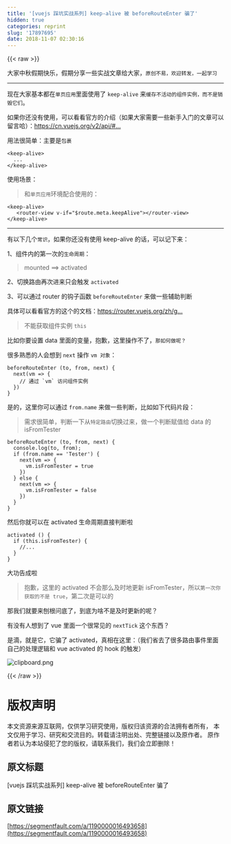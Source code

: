 ```yaml
---
title: '[vuejs 踩坑实战系列] keep-alive 被 beforeRouteEnter 骗了'
hidden: true
categories: reprint
slug: '17897695'
date: 2018-11-07 02:30:16
---
```


{{< raw >}}
<p>&#x5927;&#x5BB6;&#x4E2D;&#x79CB;&#x5047;&#x671F;&#x5FEB;&#x4E50;&#xFF0C;&#x5047;&#x671F;&#x5206;&#x4EAB;&#x4E00;&#x4E9B;&#x5B9E;&#x6218;&#x6587;&#x7AE0;&#x7ED9;&#x5927;&#x5BB6;&#xFF0C;<code>&#x539F;&#x521B;&#x4E0D;&#x6613;&#xFF0C;&#x6B22;&#x8FCE;&#x8F6C;&#x53D1;&#xFF0C;&#x4E00;&#x8D77;&#x5B66;&#x4E60;</code></p><hr><p>&#x73B0;&#x5728;&#x5927;&#x5BB6;&#x57FA;&#x672C;&#x90FD;&#x5728;<code>&#x5355;&#x9875;&#x5E94;&#x7528;</code>&#x91CC;&#x9762;&#x4F7F;&#x7528;&#x4E86; <code>keep-alive</code> &#x6765;<code>&#x7F13;&#x5B58;&#x4E0D;&#x6D3B;&#x52A8;&#x7684;&#x7EC4;&#x4EF6;&#x5B9E;&#x4F8B;&#xFF0C;&#x800C;&#x4E0D;&#x662F;&#x9500;&#x6BC1;&#x5B83;&#x4EEC;</code>&#x3002;</p><p>&#x5982;&#x679C;&#x4F60;&#x8FD8;&#x6CA1;&#x6709;&#x4F7F;&#x7528;&#xFF0C;&#x53EF;&#x4EE5;&#x770B;&#x770B;&#x5B98;&#x65B9;&#x7684;&#x4ECB;&#x7ECD;&#xFF08;&#x5982;&#x679C;&#x5927;&#x5BB6;&#x9700;&#x8981;&#x4E00;&#x4E9B;&#x65B0;&#x624B;&#x5165;&#x95E8;&#x7684;&#x6587;&#x7AE0;&#x53EF;&#x4EE5;&#x7559;&#x8A00;&#x54C8;&#xFF09;&#xFF1A;<a href="https://cn.vuejs.org/v2/api/#keep-alive" rel="nofollow noreferrer" target="_blank">https://cn.vuejs.org/v2/api/#...</a></p><p>&#x7528;&#x6CD5;&#x5F88;&#x7B80;&#x5355;&#xFF1A;&#x4E3B;&#x8981;&#x662F;<code>&#x5305;&#x88F9;</code></p><div class="widget-codetool" style="display:none"><div class="widget-codetool--inner"><span class="selectCode code-tool" data-toggle="tooltip" data-placement="top" title="" data-original-title="&#x5168;&#x9009;"></span> <span type="button" class="copyCode code-tool" data-toggle="tooltip" data-placement="top" data-clipboard-text="&lt;keep-alive&gt;
  ...
&lt;/keep-alive&gt;" title="" data-original-title="&#x590D;&#x5236;"></span> <span type="button" class="saveToNote code-tool" data-toggle="tooltip" data-placement="top" title="" data-original-title="&#x653E;&#x8FDB;&#x7B14;&#x8BB0;"></span></div></div><pre class="hljs armasm"><code>&lt;<span class="hljs-meta">keep</span>-alive&gt;
  ...
&lt;/<span class="hljs-meta">keep</span>-alive&gt;</code></pre><p>&#x4F7F;&#x7528;&#x573A;&#x666F;&#xFF1A;</p><blockquote>&#x548C;<code>&#x5355;&#x9875;&#x5E94;&#x7528;</code>&#x73AF;&#x5883;&#x914D;&#x5408;&#x4F7F;&#x7528;&#x7684;&#xFF1A;</blockquote><div class="widget-codetool" style="display:none"><div class="widget-codetool--inner"><span class="selectCode code-tool" data-toggle="tooltip" data-placement="top" title="" data-original-title="&#x5168;&#x9009;"></span> <span type="button" class="copyCode code-tool" data-toggle="tooltip" data-placement="top" data-clipboard-text="&lt;keep-alive&gt;
   &lt;router-view v-if=&quot;$route.meta.keepAlive&quot;&gt;&lt;/router-view&gt;
&lt;/keep-alive&gt;" title="" data-original-title="&#x590D;&#x5236;"></span> <span type="button" class="saveToNote code-tool" data-toggle="tooltip" data-placement="top" title="" data-original-title="&#x653E;&#x8FDB;&#x7B14;&#x8BB0;"></span></div></div><pre class="hljs stata"><code>&lt;<span class="hljs-keyword">keep</span>-alive&gt;
   &lt;router-<span class="hljs-keyword">view</span> v-<span class="hljs-keyword">if</span>=<span class="hljs-string">&quot;$route.meta.keepAlive&quot;</span>&gt;&lt;/router-<span class="hljs-keyword">view</span>&gt;
&lt;/<span class="hljs-keyword">keep</span>-alive&gt;</code></pre><hr><p>&#x6709;&#x4EE5;&#x4E0B;&#x51E0;&#x4E2A;<code>&#x5E38;&#x8BC6;</code>&#xFF0C;&#x5982;&#x679C;&#x4F60;&#x8FD8;&#x6CA1;&#x6709;&#x4F7F;&#x7528; keep-alive &#x7684;&#x8BDD;&#xFF0C;&#x53EF;&#x4EE5;&#x8BB0;&#x4E0B;&#x6765;&#xFF1A;</p><p>1&#x3001;&#x7EC4;&#x4EF6;&#x5185;&#x7684;&#x7B2C;&#x4E00;&#x6B21;&#x7684;<code>&#x751F;&#x547D;&#x5468;&#x671F;</code>&#xFF1A;</p><blockquote>mounted ==&gt; activated</blockquote><p>2&#x3001;&#x5207;&#x6362;&#x8DEF;&#x7531;&#x518D;&#x6B21;&#x8FDB;&#x6765;&#x53EA;&#x4F1A;&#x89E6;&#x53D1; <code>activated</code></p><p>3&#x3001;&#x53EF;&#x4EE5;&#x901A;&#x8FC7; router &#x7684;&#x94A9;&#x5B50;&#x51FD;&#x6570; <code>beforeRouteEnter</code> &#x6765;&#x505A;&#x4E00;&#x4E9B;&#x8F85;&#x52A9;&#x5224;&#x65AD;</p><p>&#x5177;&#x4F53;&#x53EF;&#x4EE5;&#x770B;&#x770B;&#x5B98;&#x65B9;&#x7684;&#x8FD9;&#x4E2A;&#x7684;&#x6587;&#x6863;&#xFF1A;<a href="https://router.vuejs.org/zh/guide/advanced/navigation-guards.html#%E8%B7%AF%E7%94%B1%E7%8B%AC%E4%BA%AB%E7%9A%84%E5%AE%88%E5%8D%AB" rel="nofollow noreferrer" target="_blank">https://router.vuejs.org/zh/g...</a></p><blockquote>&#x4E0D;&#x80FD;&#x83B7;&#x53D6;&#x7EC4;&#x4EF6;&#x5B9E;&#x4F8B; <code>this</code></blockquote><p>&#x6BD4;&#x5982;&#x4F60;&#x8981;&#x8BBE;&#x7F6E; data &#x91CC;&#x9762;&#x7684;&#x53D8;&#x91CF;&#xFF0C;&#x62B1;&#x6B49;&#xFF0C;&#x8FD9;&#x91CC;&#x64CD;&#x4F5C;&#x4E0D;&#x4E86;&#xFF0C;<code>&#x90A3;&#x5982;&#x4F55;&#x505A;&#x5462;&#xFF1F;</code></p><p>&#x5F88;&#x591A;&#x719F;&#x6089;&#x7684;&#x4EBA;&#x4F1A;&#x60F3;&#x5230; <code>next</code> &#x64CD;&#x4F5C; <code>vm &#x5BF9;&#x8C61;</code>&#xFF1A;</p><div class="widget-codetool" style="display:none"><div class="widget-codetool--inner"><span class="selectCode code-tool" data-toggle="tooltip" data-placement="top" title="" data-original-title="&#x5168;&#x9009;"></span> <span type="button" class="copyCode code-tool" data-toggle="tooltip" data-placement="top" data-clipboard-text="beforeRouteEnter (to, from, next) {
  next(vm =&gt; {
    // &#x901A;&#x8FC7; `vm` &#x8BBF;&#x95EE;&#x7EC4;&#x4EF6;&#x5B9E;&#x4F8B;
  })
}" title="" data-original-title="&#x590D;&#x5236;"></span> <span type="button" class="saveToNote code-tool" data-toggle="tooltip" data-placement="top" title="" data-original-title="&#x653E;&#x8FDB;&#x7B14;&#x8BB0;"></span></div></div><pre class="hljs vim"><code>beforeRouteEnter (<span class="hljs-keyword">to</span>, from, <span class="hljs-keyword">next</span>) {
  <span class="hljs-keyword">next</span>(<span class="hljs-keyword">vm</span> =&gt; {
    // &#x901A;&#x8FC7; `<span class="hljs-keyword">vm</span>` &#x8BBF;&#x95EE;&#x7EC4;&#x4EF6;&#x5B9E;&#x4F8B;
  })
}</code></pre><p>&#x662F;&#x7684;&#xFF0C;&#x8FD9;&#x91CC;&#x4F60;&#x53EF;&#x4EE5;&#x901A;&#x8FC7; <code>from.name</code> &#x6765;&#x505A;&#x4E00;&#x4E9B;&#x5224;&#x65AD;&#xFF0C;&#x6BD4;&#x5982;&#x5982;&#x4E0B;&#x4EE3;&#x7801;&#x7247;&#x6BB5;&#xFF1A;</p><blockquote>&#x9700;&#x6C42;&#x5F88;&#x7B80;&#x5355;&#xFF0C;&#x5224;&#x65AD;&#x4E00;&#x4E0B;&#x4ECE;<code>&#x7279;&#x5B9A;&#x8DEF;&#x7531;</code>&#x5207;&#x6362;&#x8FC7;&#x6765;&#xFF0C;&#x505A;&#x4E00;&#x4E2A;&#x5224;&#x65AD;&#x8D4B;&#x503C;&#x7ED9; data &#x7684; isFromTester</blockquote><div class="widget-codetool" style="display:none"><div class="widget-codetool--inner"><span class="selectCode code-tool" data-toggle="tooltip" data-placement="top" title="" data-original-title="&#x5168;&#x9009;"></span> <span type="button" class="copyCode code-tool" data-toggle="tooltip" data-placement="top" data-clipboard-text="beforeRouteEnter (to, from, next) {
  console.log(to, from);
  if (from.name == &apos;Tester&apos;) {
    next(vm =&gt; {
      vm.isFromTester = true
    })
  } else {
    next(vm =&gt; {
      vm.isFromTester = false
    })
  }
}" title="" data-original-title="&#x590D;&#x5236;"></span> <span type="button" class="saveToNote code-tool" data-toggle="tooltip" data-placement="top" title="" data-original-title="&#x653E;&#x8FDB;&#x7B14;&#x8BB0;"></span></div></div><pre class="hljs javascript"><code>beforeRouteEnter (to, <span class="hljs-keyword">from</span>, next) {
  <span class="hljs-built_in">console</span>.log(to, <span class="hljs-keyword">from</span>);
  <span class="hljs-keyword">if</span> (<span class="hljs-keyword">from</span>.name == <span class="hljs-string">&apos;Tester&apos;</span>) {
    next(<span class="hljs-function"><span class="hljs-params">vm</span> =&gt;</span> {
      vm.isFromTester = <span class="hljs-literal">true</span>
    })
  } <span class="hljs-keyword">else</span> {
    next(<span class="hljs-function"><span class="hljs-params">vm</span> =&gt;</span> {
      vm.isFromTester = <span class="hljs-literal">false</span>
    })
  }
}</code></pre><p>&#x7136;&#x540E;&#x4F60;&#x5C31;&#x53EF;&#x4EE5;&#x5728; activated &#x751F;&#x547D;&#x5468;&#x671F;&#x76F4;&#x63A5;&#x5224;&#x65AD;&#x5566;</p><div class="widget-codetool" style="display:none"><div class="widget-codetool--inner"><span class="selectCode code-tool" data-toggle="tooltip" data-placement="top" title="" data-original-title="&#x5168;&#x9009;"></span> <span type="button" class="copyCode code-tool" data-toggle="tooltip" data-placement="top" data-clipboard-text="activated () {
  if (this.isFromTester) {
    //...
  }
}" title="" data-original-title="&#x590D;&#x5236;"></span> <span type="button" class="saveToNote code-tool" data-toggle="tooltip" data-placement="top" title="" data-original-title="&#x653E;&#x8FDB;&#x7B14;&#x8BB0;"></span></div></div><pre class="hljs gcode"><code>activated <span class="hljs-comment">()</span> {
  <span class="hljs-keyword">if</span> <span class="hljs-comment">(this.isFromTester)</span> {
    <span class="hljs-comment">//...</span>
  }
}</code></pre><p>&#x5927;&#x529F;&#x544A;&#x6210;&#x5566;</p><blockquote>&#x62B1;&#x6B49;&#xFF0C;&#x8FD9;&#x91CC;&#x7684; activated &#x4E0D;&#x4F1A;&#x90A3;&#x4E48;&#x53CA;&#x65F6;&#x5730;&#x66F4;&#x65B0; isFromTester&#xFF0C;&#x6240;&#x4EE5;<code>&#x7B2C;&#x4E00;&#x6B21;&#x4F60;&#x83B7;&#x53D6;&#x7684;&#x4E0D;&#x662F; true</code>&#xFF0C;&#x7B2C;&#x4E8C;&#x6B21;&#x662F;&#x53EF;&#x4EE5;&#x7684;</blockquote><p>&#x90A3;&#x6211;&#x4EEC;&#x5C31;&#x8981;&#x6765;&#x5228;&#x6839;&#x95EE;&#x5E95;&#x4E86;&#xFF0C;&#x5230;&#x5E95;&#x4E3A;&#x5565;&#x4E0D;&#x662F;&#x53CA;&#x65F6;&#x66F4;&#x65B0;&#x7684;&#x5462;&#xFF1F;</p><p>&#x6709;&#x6CA1;&#x6709;&#x4EBA;&#x60F3;&#x5230;&#x4E86; vue &#x91CC;&#x9762;&#x4E00;&#x4E2A;&#x5F88;&#x5E38;&#x89C1;&#x7684; <code>nextTick</code> &#x8FD9;&#x4E2A;&#x4E1C;&#x897F;&#xFF1F;</p><p>&#x662F;&#x6EF4;&#xFF0C;&#x5C31;&#x662F;&#x5B83;&#xFF0C;&#x5B83;&#x9A97;&#x4E86; activated&#xFF0C;&#x771F;&#x76F8;&#x5728;&#x8FD9;&#x91CC;&#xFF1A;&#xFF08;&#x6211;&#x4EEC;&#x7701;&#x53BB;&#x4E86;&#x5F88;&#x591A;&#x8DEF;&#x7531;&#x4E8B;&#x4EF6;&#x91CC;&#x9762;&#x81EA;&#x5DF1;&#x7684;&#x5904;&#x7406;&#x903B;&#x8F91;&#x548C; vue activated &#x7684; hook &#x7684;&#x89E6;&#x53D1;&#xFF09;</p><p><span class="img-wrap"><img data-src="/img/bVbhmX3?w=1050&amp;h=606" src="https://static.alili.tech/img/bVbhmX3?w=1050&amp;h=606" alt="clipboard.png" title="clipboard.png" style="cursor:pointer;display:inline"></span></p>
{{< /raw >}}

# 版权声明
本文资源来源互联网，仅供学习研究使用，版权归该资源的合法拥有者所有，
本文仅用于学习、研究和交流目的。转载请注明出处、完整链接以及原作者。
原作者若认为本站侵犯了您的版权，请联系我们，我们会立即删除！

## 原文标题
[vuejs 踩坑实战系列] keep-alive 被 beforeRouteEnter 骗了

## 原文链接
[https://segmentfault.com/a/1190000016493658](https://segmentfault.com/a/1190000016493658)

